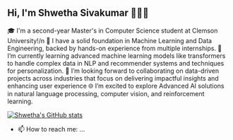 ## Hi, I'm Shwetha Sivakumar 👩‍💻👋

🎓 I'm a second-year Master's in Computer Science student at Clemson University!/n
🔭 I have a solid foundation in Machine Learning and Data Engineering, backed by hands-on experience from multiple internships. 
🌱 I’m currently learning advanced machine learning models like transformers to handle complex data in NLP and recommender systems and techniques for personalization.
👯 I’m looking forward to collaborating on data-driven projects across industries that focus on delivering impactful insights and enhancing user experience
🌐 I’m excited to explore Advanced AI solutions in natural language processing, computer vision, and reinforcement learning.

[![Shwetha's GitHub stats](https://github-readme-stats.vercel.app/api?username=shwethasivakumar)](https://github.com/anuraghazra/github-readme-stats)

- 📫 How to reach me: ...

